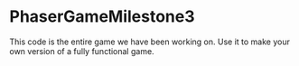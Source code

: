 # PhaserGameMilestone3
This code is the entire game we have been working on.  Use it to make your own version of a fully functional game. 
